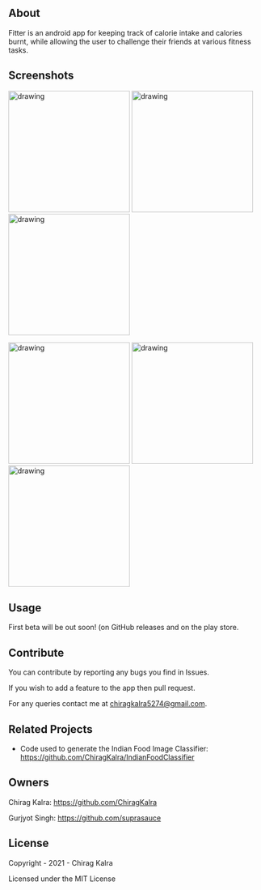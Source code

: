 ## About
Fitter is an android app for keeping track of calorie intake and calories burnt, while allowing the user to challenge their friends at various fitness tasks.

## Screenshots
<p>
<img src="https://user-images.githubusercontent.com/24735099/184846978-661ceed4-94d0-4533-ad15-7d7647a04199.png" alt="drawing" width="240"/>
<img src="https://user-images.githubusercontent.com/24735099/184846980-e28e742a-f06c-4ab5-a76e-b1e6db4c5979.png" alt="drawing" width="240"/>
<img src="https://user-images.githubusercontent.com/24735099/184846990-d3f99126-6939-4dc6-ad9c-a3020f06651d.png" alt="drawing" width="240"/>
</p>
<p>
<img src="https://user-images.githubusercontent.com/24735099/184846986-30852239-eb80-4210-bebd-ae0184a8ec97.png" alt="drawing" width="240"/>
<img src="https://user-images.githubusercontent.com/24735099/184846984-5b960a81-d83d-46b8-993d-ddf78719cc8a.png" alt="drawing" width="240"/>
<img src="https://user-images.githubusercontent.com/24735099/184846971-b3edccd7-511f-4cc1-b722-007844c09d26.png" alt="drawing" width="240"/>
</p>

## Usage
First beta will be out soon! (on GitHub releases and on the play store.

## Contribute
You can contribute by reporting any bugs you find in Issues.

If you wish to add a feature to the app then pull request.

For any queries contact me at chiragkalra5274@gmail.com.

## Related Projects
* Code used to generate the Indian Food Image Classifier: https://github.com/ChiragKalra/IndianFoodClassifier

## Owners
Chirag Kalra: https://github.com/ChiragKalra

Gurjyot Singh: https://github.com/suprasauce

## License
Copyright - 2021 - Chirag Kalra

Licensed under the MIT License
